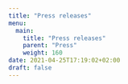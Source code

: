 ```yaml
---
title: "Press releases"
menu:
  main:
    title: "Press releases"
    parent: "Press"
    weight: 160
date: 2021-04-25T17:19:02+02:00
draft: false
---
```


